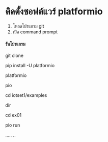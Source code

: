 # ติดตั้งซอฟต์แวร์ platformio
 1. โหลดโปรแกรม git
 2. เปิด command prompt
 
#### รันโปรแกรม
git clone

pip install -U platformio

platformio

pio

cd iotset1/examples

dir

cd ex01

pio run

.....
..
